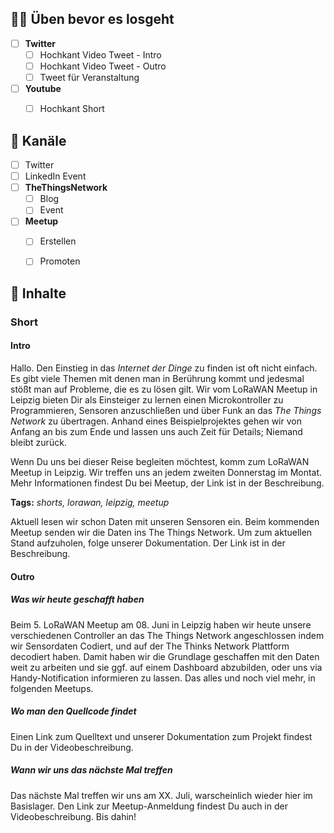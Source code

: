 ## 👩‍💻 Üben bevor es losgeht

- [ ] **Twitter**
	- [ ] Hochkant Video Tweet - Intro
	- [ ] Hochkant Video Tweet - Outro
	- [ ] Tweet für Veranstaltung
- [ ] **Youtube**
	- [ ] Hochkant Short 


## 📆 Kanäle

- [ ] Twitter
- [ ] LinkedIn Event
- [ ] **TheThingsNetwork**
	- [ ] Blog
	- [ ] Event
- [ ] **Meetup**
	- [ ] Erstellen
	- [ ] Promoten


## 📸 Inhalte

### Short

#### Intro

Hallo. Den Einstieg in das *Internet der Dinge* zu finden ist oft nicht einfach. Es gibt viele Themen mit denen man in Berührung kommt und jedesmal stößt man auf Probleme, die es zu lösen gilt. Wir vom LoRaWAN Meetup in Leipzig bieten Dir als Einsteiger zu lernen einen Microkontroller zu Programmieren, Sensoren anzuschließen und über Funk an das *The Things Network* zu übertragen. Anhand eines Beispielprojektes gehen wir von Anfang an bis zum Ende und lassen uns auch Zeit für Details; Niemand bleibt zurück.

Wenn Du uns bei dieser Reise begleiten möchtest, komm zum LoRaWAN Meetup in Leipzig. Wir treffen uns an jedem zweiten Donnerstag im Montat. Mehr Informationen findest Du bei Meetup, der Link ist in der Beschreibung.

**Tags:** *shorts, lorawan, leipzig, meetup*


Aktuell lesen wir schon Daten mit unseren Sensoren ein. Beim kommenden Meetup senden wir die Daten ins The Things Network. Um zum aktuellen Stand aufzuholen, folge unserer Dokumentation. Der Link ist in der Beschreibung.


#### Outro

##### Was wir heute geschafft haben

Beim 5. LoRaWAN Meetup am 08. Juni in Leipzig haben wir heute unsere verschiedenen Controller an das The Things Network angeschlossen indem wir Sensordaten Codiert, und auf der The Thinks Network Plattform decodiert haben. Damit haben wir die Grundlage geschaffen mit den Daten weit zu arbeiten und sie ggf. auf einem Dashboard abzubilden, oder uns via Handy-Notification informieren zu lassen. Das alles und noch viel mehr, in folgenden Meetups.

##### Wo man den Quellcode findet

Einen Link zum Quelltext und unserer Dokumentation zum Projekt findest Du in der Videobeschreibung.

##### Wann wir uns das nächste Mal treffen

Das nächste Mal treffen wir uns am XX. Juli, warscheinlich wieder hier im Basislager. Den Link zur Meetup-Anmeldung findest Du auch in der Videobeschreibung. Bis dahin!